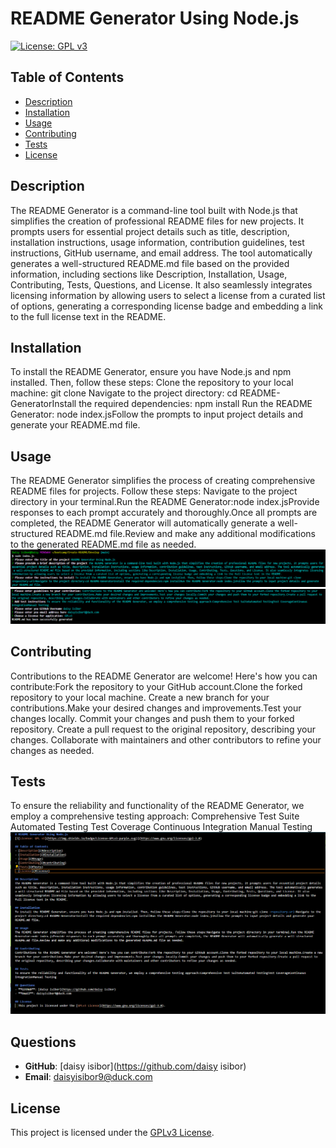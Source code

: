 # README Generator Using Node.js
[![License: GPL v3](https://img.shields.io/badge/License-GPLv3-purple.svg)](https://www.gnu.org/licenses/gpl-3.0)

## Table of Contents
- [Description](#description)
- [Installation](#Installation)
- [Usage](#Usage)
- [Contributing](#contributing)
- [Tests](#Tests)
- [License](#license)

## Description
The README Generator is a command-line tool built with Node.js that simplifies the creation of professional README files for new projects. It prompts users for essential project details such as title, description, installation instructions, usage information, contribution guidelines, test instructions, GitHub username, and email address. The tool automatically generates a well-structured README.md file based on the provided information, including sections like Description, Installation, Usage, Contributing, Tests, Questions, and License. It also seamlessly integrates licensing information by allowing users to select a license from a curated list of options, generating a corresponding license badge and embedding a link to the full license text in the README.

## Installation
To install the README Generator, ensure you have Node.js and npm installed. Then, follow these steps:
Clone the repository to your local machine:
git clone <repository-url>Navigate to the project directory:
cd README-GeneratorInstall the required dependencies:
npm install Run the README Generator:
node index.jsFollow the prompts to input project details and generate your README.md file.

## Usage
The README Generator simplifies the process of creating comprehensive README files for projects. Follow these steps:
Navigate to the project directory in your terminal.Run the README Generator:node index.jsProvide responses to each prompt accurately and thoroughly.Once all prompts are completed, the README Generator will automatically generate a well-structured README.md file.Review and make any additional modifications to the generated README.md file as needed. ![alt text](<../Images/terminal questionair 1.png>)  ![alt text](<../Images/Terminal questionair 2 .png>)

## Contributing
Contributions to the README Generator are welcome! Here's how you can contribute:Fork the repository to your GitHub account.Clone the forked repository to your local machine.
Create a new branch for your contributions.Make your desired changes and improvements.Test your changes locally.
Commit your changes and push them to your forked repository.
Create a pull request to the original repository, describing your changes.
Collaborate with maintainers and other contributors to refine your changes as needed.

## Tests
To ensure the reliability and functionality of the README Generator, we employ a comprehensive testing approach:
Comprehensive Test Suite
Automated Testing
Test Coverage
Continuous Integration
Manual Testing
![alt text](<../Images/Generated README .png>)

## Questions
- **GitHub**: [daisy isibor](https://github.com/daisy isibor)
- **Email**: daisyisibor9@duck.com

## License
  This project is licensed under the [GPLv3 License](https://www.gnu.org/licenses/gpl-3.0).
